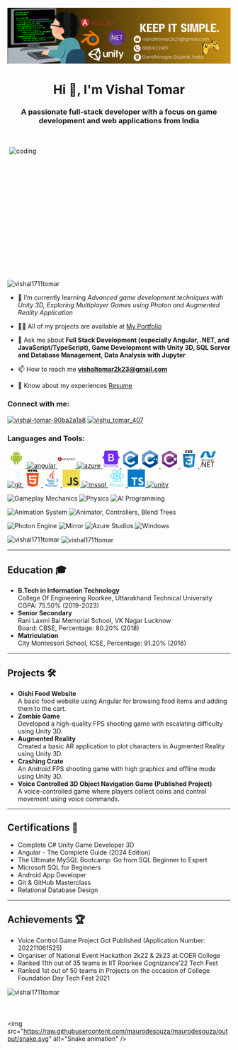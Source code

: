 ![logo](https://raw.githubusercontent.com/Vishal1711Tomar/Vishal1711Tomar/refs/heads/main/LinkedIn%20Banner.png)

<h1 align="center">Hi 👋, I'm Vishal Tomar</h1>
<h3 align="center">A passionate full-stack developer with a focus on game development and web applications from India</h3>

<br>
<br>
<img align="right" width="500" height="300" src="https://media1.tenor.com/m/2nKSTDDekOgAAAAC/coding-kira.gif" alt="coding">


<p align="left"> <img src="https://komarev.com/ghpvc/?username=vishal1711tomar&label=Profile%20views&color=0e75b6&style=flat" alt="vishal1711tomar" /> </p>

- 🌱 I’m currently learning *Advanced game development techniques with Unity 3D, Exploring Multiplayer Games using Photon and Augmented Reality Application*

- 👨‍💻 All of my projects are available at [My Portfolio](https://vishal1711tomar.github.io/Vishal-Tomar-Portfolio/)

- 💬 Ask me about **Full Stack Development (especially Angular, .NET, and JavaScript/TypeScript), Game Development with Unity 3D, SQL Server and Database Management, Data Analysis with Jupyter**

- 📫 How to reach me **vishaltomar2k23@gmail.com**

- 📄 Know about my experiences [Resume](https://drive.google.com/file/d/1gbjURR112owIivevueFn6ghRbHU2F1xN/view)

<h3 align="left">Connect with me:</h3>
<p align="left">
<a href="https://linkedin.com/in/vishal-tomar-90ba2a1a8" target="blank"><img align="center" src="https://raw.githubusercontent.com/rahuldkjain/github-profile-readme-generator/master/src/images/icons/Social/linked-in-alt.svg" alt="vishal-tomar-90ba2a1a8" height="30" width="40" /></a>
<a href="https://instagram.com/vishu_tomar_407" target="blank"><img align="center" src="https://raw.githubusercontent.com/rahuldkjain/github-profile-readme-generator/master/src/images/icons/Social/instagram.svg" alt="vishu_tomar_407" height="30" width="40" /></a>
</p>


<h3 align="left">Languages and Tools:</h3>
<p align="left"> <a href="https://developer.android.com" target="_blank" rel="noreferrer"> <img src="https://raw.githubusercontent.com/devicons/devicon/master/icons/android/android-original-wordmark.svg" alt="android" width="40" height="40"/> </a> <a href="https://angular.io" target="_blank" rel="noreferrer"> <img src="https://angular.io/assets/images/logos/angular/angular.svg" alt="angular" width="40" height="40"/> </a> <a href="https://angular.io" target="_blank" rel="noreferrer"> <img src="https://raw.githubusercontent.com/devicons/devicon/master/icons/angularjs/angularjs-original-wordmark.svg" alt="angularjs" width="40" height="40"/> </a> <a href="https://azure.microsoft.com/en-in/" target="_blank" rel="noreferrer"> <img src="https://www.vectorlogo.zone/logos/microsoft_azure/microsoft_azure-icon.svg" alt="azure" width="40" height="40"/> </a> <a href="https://getbootstrap.com" target="_blank" rel="noreferrer"> <img src="https://raw.githubusercontent.com/devicons/devicon/master/icons/bootstrap/bootstrap-plain-wordmark.svg" alt="bootstrap" width="40" height="40"/> </a> <a href="https://www.cprogramming.com/" target="_blank" rel="noreferrer"> <img src="https://raw.githubusercontent.com/devicons/devicon/master/icons/c/c-original.svg" alt="c" width="40" height="40"/> </a> <a href="https://www.w3schools.com/cpp/" target="_blank" rel="noreferrer"> <img src="https://raw.githubusercontent.com/devicons/devicon/master/icons/cplusplus/cplusplus-original.svg" alt="cplusplus" width="40" height="40"/> </a> <a href="https://www.w3schools.com/cs/" target="_blank" rel="noreferrer"> <img src="https://raw.githubusercontent.com/devicons/devicon/master/icons/csharp/csharp-original.svg" alt="csharp" width="40" height="40"/> </a> <a href="https://www.w3schools.com/css/" target="_blank" rel="noreferrer"> <img src="https://raw.githubusercontent.com/devicons/devicon/master/icons/css3/css3-original-wordmark.svg" alt="css3" width="40" height="40"/> </a> <a href="https://dotnet.microsoft.com/" target="_blank" rel="noreferrer"> <img src="https://raw.githubusercontent.com/devicons/devicon/master/icons/dot-net/dot-net-original-wordmark.svg" alt="dotnet" width="40" height="40"/> </a> <a href="https://git-scm.com/" target="_blank" rel="noreferrer"> <img src="https://www.vectorlogo.zone/logos/git-scm/git-scm-icon.svg" alt="git" width="40" height="40"/> </a> <a href="https://www.w3.org/html/" target="_blank" rel="noreferrer"> <img src="https://raw.githubusercontent.com/devicons/devicon/master/icons/html5/html5-original-wordmark.svg" alt="html5" width="40" height="40"/> </a> <a href="https://www.java.com" target="_blank" rel="noreferrer"> <img src="https://raw.githubusercontent.com/devicons/devicon/master/icons/java/java-original.svg" alt="java" width="40" height="40"/> </a> <a href="https://developer.mozilla.org/en-US/docs/Web/JavaScript" target="_blank" rel="noreferrer"> <img src="https://raw.githubusercontent.com/devicons/devicon/master/icons/javascript/javascript-original.svg" alt="javascript" width="40" height="40"/> </a> <a href="https://www.microsoft.com/en-us/sql-server" target="_blank" rel="noreferrer"> <img src="https://www.svgrepo.com/show/303229/microsoft-sql-server-logo.svg" alt="mssql" width="40" height="40"/> </a> <a href="https://reactjs.org/" target="_blank" rel="noreferrer"> <img src="https://raw.githubusercontent.com/devicons/devicon/master/icons/react/react-original-wordmark.svg" alt="react" width="40" height="40"/> </a> <a href="https://www.typescriptlang.org/" target="_blank" rel="noreferrer"> <img src="https://raw.githubusercontent.com/devicons/devicon/master/icons/typescript/typescript-original.svg" alt="typescript" width="40" height="40"/> </a> <a href="https://unity.com/" target="_blank" rel="noreferrer"> <img src="https://www.vectorlogo.zone/logos/unity3d/unity3d-icon.svg" alt="unity" width="40" height="40"/> </a> </p>


![Gameplay Mechanics](https://img.shields.io/badge/Gameplay%20Mechanics-blue?style=for-the-badge)
![Physics](https://img.shields.io/badge/Physics-green?style=for-the-badge)
![AI Programming](https://img.shields.io/badge/AI%20Programming-purple?style=for-the-badge)
<br>

![Animation System](https://img.shields.io/badge/Animation%20System-orange?style=for-the-badge)
![Animator, Controllers, Blend Trees](https://img.shields.io/badge/Animator%2C%20Controllers%2C%20Blend%20Trees-red?style=for-the-badge)
<br>

![Photon Engine](https://img.shields.io/badge/Photon%20Engine-blueviolet?style=for-the-badge)
![Mirror](https://img.shields.io/badge/Mirror-lightgrey?style=for-the-badge)
![Azure Studios](https://img.shields.io/badge/Azure%20Studios-teal?style=for-the-badge)
![Windows](https://img.shields.io/badge/Windows-lightblue?style=for-the-badge)



<p><img align="left" src="https://github-readme-stats.vercel.app/api/top-langs?username=vishal1711tomar&show_icons=true&locale=en&layout=compact" alt="vishal1711tomar" /></p>

<p>&nbsp;<img align="center" src="https://github-readme-stats.vercel.app/api?username=vishal1711tomar&show_icons=true&locale=en" alt="vishal1711tomar" /></p>


---

## Education 🎓
- **B.Tech in Information Technology**  
  College Of Engineering Roorkee, Uttarakhand Technical University  
  CGPA: 75.50% (2019-2023)
- **Senior Secondary**  
  Rani Laxmi Bai Memorial School, VK Nagar Lucknow  
  Board: CBSE, Percentage: 80.20% (2018)
- **Matriculation**  
  City Montessori School, ICSE, Percentage: 91.20% (2016)

---

## Projects 🛠️
- **Oishi Food Website**  
  A basic food website using Angular for browsing food items and adding them to the cart.
- **Zombie Game**  
  Developed a high-quality FPS shooting game with escalating difficulty using Unity 3D.
- **Augmented Reality**  
  Created a basic AR application to plot characters in Augmented Reality using Unity 3D.
- **Crashing Crate**  
  An Android FPS shooting game with high graphics and offline mode using Unity 3D.
- **Voice Controlled 3D Object Navigation Game (Published Project)**  
  A voice-controlled game where players collect coins and control movement using voice commands.

---

## Certifications 🏅
- Complete C# Unity Game Developer 3D
- Angular - The Complete Guide (2024 Edition)
- The Ultimate MySQL Bootcamp: Go from SQL Beginner to Expert
- Microsoft SQL for Beginners
- Android App Developer
- Git & GitHub Masterclass
- Relational Database Design

---

## Achievements 🏆
- Voice Control Game Project Got Published (Application Number: 202211061525)
- Organiser of National Event Hackathon 2k22 & 2k23 at COER College
- Ranked 11th out of 35 teams in IIT Roorkee Cognizance’22 Tech Fest
- Ranked 1st out of 50 teams in Projects on the occasion of College Foundation Day Tech Fest 2021
<p><img align="center" src="https://github-readme-streak-stats.herokuapp.com/?user=vishal1711tomar&" alt="vishal1711tomar" /></p>

###

<br clear="both">

<img src="https://raw.githubusercontent.com/maurodesouza/maurodesouza/output/snake.svg" alt="Snake animation" />

###
